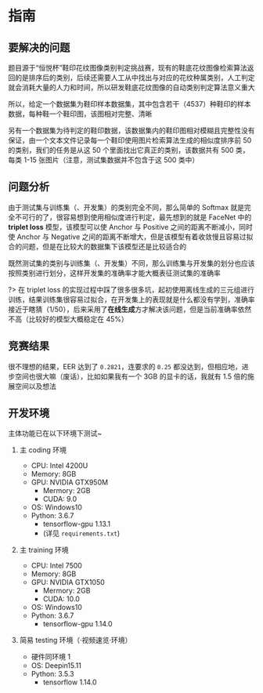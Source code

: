 # 指南

## 要解决的问题

题目源于“恒悦杯”鞋印花纹图像类别判定挑战赛，现有的鞋底花纹图像检索算法返回的是排序后的类别，后续还需要人工从中找出与对应的花纹种属类别，人工判定就会消耗大量的人力和时间，所以研发鞋底花纹图像的自动类别判定算法意义重大

所以，给定一个数据集为鞋印样本数据集，其中包含若干（4537）种鞋印的样本数据，每种鞋一个鞋印图，该图相对完整、清晰

另有一个数据集为待判定的鞋印数据，该数据集内的鞋印图相对模糊且完整性没有保证，由一个文本文件记录每一个鞋印使用图片检索算法生成的相似度排序前 50 的类别，我们的任务是从这 50 个里面找出它真正的类别，该数据共有 500 类，每类 1-15 张图片（注意，测试集数据并不包含于这 500 类中）

## 问题分析

由于测试集与训练集（、开发集）的类别完全不同，那么简单的 Softmax 就是完全不可行的了，很容易想到使用相似度进行判定，最先想到的就是 FaceNet 中的 **triplet loss** 模型，该模型可以使 Anchor 与 Positive 之间的距离不断减小，同时使 Anchor 与 Negative 之间的距离不断增大，但是该模型有着收敛慢且容易过拟合的问题，但是在比较大的数据集下该模型还是比较适合的

既然测试集的类别与训练集（、开发集）不同，那么训练集与开发集的划分也应该按照类别进行划分，这样开发集的准确率才能大概表征测试集的准确率

?> 在 triplet loss 的实现过程中踩了很多很多坑，起初使用离线生成的三元组进行训练，结果训练集很容易过拟合，在开发集上的表现就是什么都没有学到，准确率接近于瞎猜（1/50），后来采用了**在线生成**方才解决该问题，但是当前准确率依然不高（比较好的模型大概稳定在 45%）

## 竞赛结果

很不理想的结果，EER 达到了 `0.2821`，连要求的 `0.25` 都没达到，但相应地，进步空间也很大嘛（废话），比如如果我有一个 3GB 的显卡的话，我就有 1.5 倍的施展空间以及想法

## 开发环境

主体功能已在以下环境下测试~

1. 主 coding 环境

   -  CPU: Intel 4200U
   -  Memory: 8GB
   -  GPU: NVIDIA GTX950M
      -  Mermory: 2GB
      -  CUDA: 9.0
   -  OS: Windows10
   -  Python: 3.6.7
      -  tensorflow-gpu 1.13.1
      -  (详见 `requirements.txt`)

2. 主 training 环境

   -  CPU: Intel 7500
   -  Memory: 8GB
   -  GPU: NVIDIA GTX1050
      -  Mermory: 2GB
      -  CUDA: 10.0
   -  OS: Windows10
   -  Python: 3.6.7
      -  tensorflow-gpu 1.14.0

3. 简易 testing 环境（·视频速览·环境）

   -  硬件同环境 1
   -  OS: Deepin15.11
   -  Python: 3.5.3
      -  tensorflow 1.14.0
